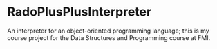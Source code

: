 # RadoPlusPlusInterpreter
An interpreter for an object-oriented programming language; this is my course project for the Data Structures and Programming course at FMI.
